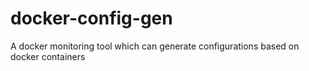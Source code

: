 # docker-config-gen
A docker monitoring tool which can generate configurations based on docker containers
